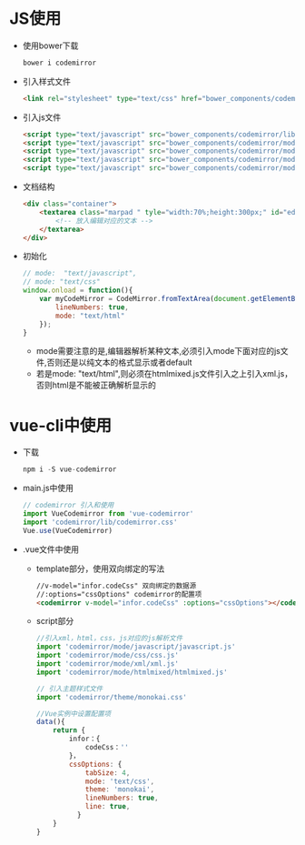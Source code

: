 # JS使用

- 使用bower下载

  ```javascript
  bower i codemirror
  ```

- 引入样式文件

  ```html
  <link rel="stylesheet" type="text/css" href="bower_components/codemirror/lib/codemirror.css">
  ```

- 引入js文件

  ```html
  <script type="text/javascript" src="bower_components/codemirror/lib/codemirror.js"></script>
  <script type="text/javascript" src="bower_components/codemirror/mode/javascript/javascript.js"></script>
  <script type="text/javascript" src="bower_components/codemirror/mode/xml/xml.js"></script>
  <script type="text/javascript" src="bower_components/codemirror/mode/htmlmixed/htmlmixed.js"></script>
  <script type="text/javascript" src="bower_components/codemirror/mode/css/css.js"></script>
  ```

  

- 文档结构

  ```html
  <div class="container">
      <textarea class="marpad " tyle="width:70%;height:300px;" id="editor" >
          <!-- 放入编辑对应的文本 -->
      </textarea>
  </div> 
  ```

  

- 初始化

  ```javascript
  // mode:  "text/javascript",
  // mode: "text/css"
  window.onload = function(){
      var myCodeMirror = CodeMirror.fromTextArea(document.getElementById("editor"), {
          lineNumbers: true,
          mode: "text/html"
      });
  }
  ```

  - mode需要注意的是,编辑器解析某种文本,必须引入mode下面对应的js文件,否则还是以纯文本的格式显示或者default
  - 若是mode: "text/html",则必须在htmlmixed.js文件引入之上引入xml.js，否则html是不能被正确解析显示的



# vue-cli中使用

- 下载

  ```javascript
  npm i -S vue-codemirror
  ```

- main.js中使用

  ```javascript
  // codemirror 引入和使用
  import VueCodemirror from 'vue-codemirror'
  import 'codemirror/lib/codemirror.css'
  Vue.use(VueCodemirror)
  ```

- .vue文件中使用

  - template部分，使用双向绑定的写法

    ```html
    //v-model="infor.codeCss" 双向绑定的数据源
    //:options="cssOptions" codemirror的配置项
    <codemirror v-model="infor.codeCss" :options="cssOptions"></codemirror>
    ```

  - script部分

    ```javascript
    //引入xml，html，css，js对应的js解析文件
    import 'codemirror/mode/javascript/javascript.js'
    import 'codemirror/mode/css/css.js'
    import 'codemirror/mode/xml/xml.js'
    import 'codemirror/mode/htmlmixed/htmlmixed.js'
    
    // 引入主题样式文件
    import 'codemirror/theme/monokai.css'
    ```

    ```javascript
    //Vue实例中设置配置项
    data(){
        return {
            infor：{
                codeCss：''
            }，
            cssOptions: {
                tabSize: 4,
                mode: 'text/css',
                theme: 'monokai',
                lineNumbers: true,
                line: true,
              }
        }
    }
    ```

    